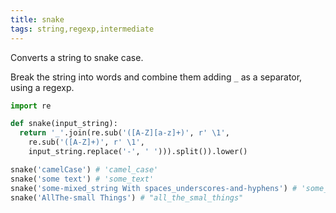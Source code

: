 ```yaml
---
title: snake
tags: string,regexp,intermediate
---
```


Converts a string to snake case.

Break the string into words and combine them adding `_` as a separator, using a regexp.

```py
import re

def snake(input_string):
  return '_'.join(re.sub('([A-Z][a-z]+)', r' \1',
    re.sub('([A-Z]+)', r' \1',
    input_string.replace('-', ' '))).split()).lower()
```

```py
snake('camelCase') # 'camel_case'
snake('some text') # 'some_text'
snake('some-mixed_string With spaces_underscores-and-hyphens') # 'some_mixed_string_with_spaces_underscores_and_hyphens'
snake('AllThe-small Things') # "all_the_smal_things"
```
